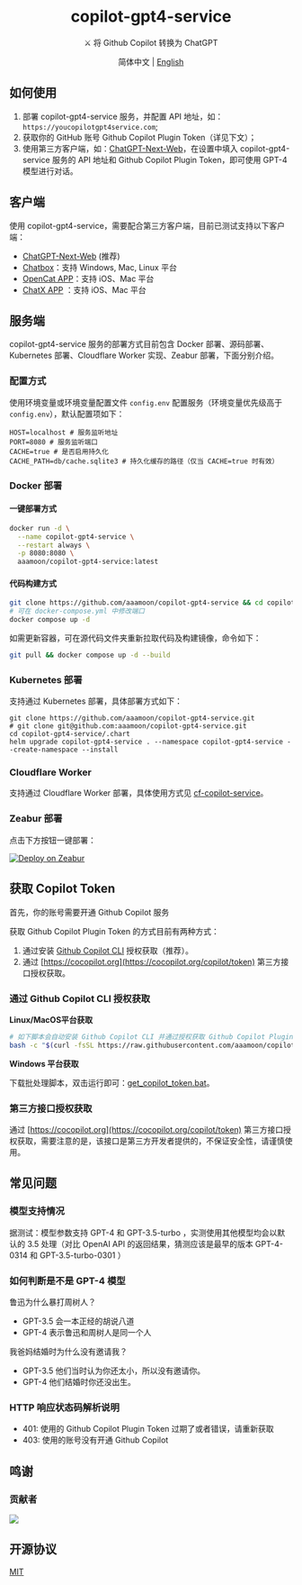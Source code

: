 <h1 align="center">copilot-gpt4-service</h1>

<p align="center">
⚔️ 将 Github Copilot 转换为 ChatGPT
</p>

<p align="center">
简体中文 | <a href="README_EN.md">English</a>
</p>

## 如何使用

1. 部署 copilot-gpt4-service 服务，并配置 API 地址，如：`https://youcopilotgpt4service.com`;
2. 获取你的 GitHub 账号 Github Copilot Plugin Token（详见下文）；
3. 使用第三方客户端，如：[ChatGPT-Next-Web](https://github.com/ChatGPTNextWeb/ChatGPT-Next-Web)，在设置中填入 copilot-gpt4-service 服务的 API 地址和 Github Copilot Plugin Token，即可使用 GPT-4 模型进行对话。

## 客户端

使用 copilot-gpt4-service，需要配合第三方客户端，目前已测试支持以下客户端：

- [ChatGPT-Next-Web](https://github.com/ChatGPTNextWeb/ChatGPT-Next-Web) (推荐)
- [Chatbox](https://github.com/Bin-Huang/chatbox)：支持 Windows, Mac, Linux 平台
- [OpenCat APP](https://opencat.app/)：支持 iOS、Mac 平台
- [ChatX APP](https://apps.apple.com/us/app/chatx-ai-chat-client/id6446304087) ：支持 iOS、Mac 平台

## 服务端

copilot-gpt4-service 服务的部署方式目前包含 Docker 部署、源码部署、Kubernetes 部署、Cloudflare Worker 实现、Zeabur 部署，下面分别介绍。

### 配置方式

使用环境变量或环境变量配置文件 `config.env` 配置服务（环境变量优先级高于 `config.env`），默认配置项如下：  

```env
HOST=localhost # 服务监听地址
PORT=8080 # 服务监听端口
CACHE=true # 是否启用持久化
CACHE_PATH=db/cache.sqlite3 # 持久化缓存的路径（仅当 CACHE=true 时有效）
```

### Docker 部署

#### 一键部署方式

```bash
docker run -d \
  --name copilot-gpt4-service \
  --restart always \
  -p 8080:8080 \
  aaamoon/copilot-gpt4-service:latest
```

#### 代码构建方式

```bash
git clone https://github.com/aaamoon/copilot-gpt4-service && cd copilot-gpt4-service
# 可在 docker-compose.yml 中修改端口  
docker compose up -d
```

如需更新容器，可在源代码文件夹重新拉取代码及构建镜像，命令如下：  

```bash
git pull && docker compose up -d --build
```

### Kubernetes 部署

支持通过 Kubernetes 部署，具体部署方式如下：

```shell
git clone https://github.com/aaamoon/copilot-gpt4-service.git
# git clone git@github.com:aaamoon/copilot-gpt4-service.git
cd copilot-gpt4-service/.chart
helm upgrade copilot-gpt4-service . --namespace copilot-gpt4-service --create-namespace --install  
```

### Cloudflare Worker

支持通过 Cloudflare Worker 部署，具体使用方式见 [cf-copilot-service](https://github.com/wpv-chan/cf-copilot-service)。

### Zeabur 部署

点击下方按钮一键部署：

[![Deploy on Zeabur](https://zeabur.com/button.svg)](https://zeabur.com/templates/73WZFG)

## 获取 Copilot Token

首先，你的账号需要开通 Github Copilot 服务

获取 Github Copilot Plugin Token 的方式目前有两种方式：

1. 通过安装 [Github Copilot CLI](https://githubnext.com/projects/copilot-cli/) 授权获取（推荐）。
2. 通过 [https://cocopilot.org](https://cocopilot.org/copilot/token) 第三方接口授权获取。

### 通过 Github Copilot CLI 授权获取

**Linux/MacOS平台获取**

```bash
# 如下脚本会自动安装 Github Copilot CLI 并通过授权获取 Github Copilot Plugin Token 
bash -c "$(curl -fsSL https://raw.githubusercontent.com/aaamoon/copilot-gpt4-service/master/shells/get_copilot_token.sh)"
```

**Windows 平台获取**

下载批处理脚本，双击运行即可：[get_copilot_token.bat](https://raw.githubusercontent.com/aaamoon/copilot-gpt4-service/master/shells/get_copilot_token.bat)。

### 第三方接口授权获取

通过 [https://cocopilot.org](https://cocopilot.org/copilot/token) 第三方接口授权获取，需要注意的是，该接口是第三方开发者提供的，不保证安全性，请谨慎使用。

## 常见问题

### 模型支持情况

据测试：模型参数支持 GPT-4 和 GPT-3.5-turbo ，实测使用其他模型均会以默认的 3.5 处理（对比 OpenAI API 的返回结果，猜测应该是最早的版本 GPT-4-0314 和 GPT-3.5-turbo-0301 ）

### 如何判断是不是 GPT-4 模型

鲁迅为什么暴打周树人？

- GPT-3.5 会一本正经的胡说八道
- GPT-4 表示鲁迅和周树人是同一个人

我爸妈结婚时为什么没有邀请我？

- GPT-3.5 他们当时认为你还太小，所以没有邀请你。
- GPT-4 他们结婚时你还没出生。

### HTTP 响应状态码解析说明

- 401: 使用的 Github Copilot Plugin Token 过期了或者错误，请重新获取
- 403: 使用的账号没有开通 Github Copilot

## 鸣谢

### 贡献者

<a href="https://github.com/aaamoon/copilot-gpt4-service/graphs/contributors">
  <img src="https://contrib.rocks/image?repo=aaamoon/copilot-gpt4-service&anon=0" />
</a>

## 开源协议

[MIT](https://opensource.org/license/mit/)

